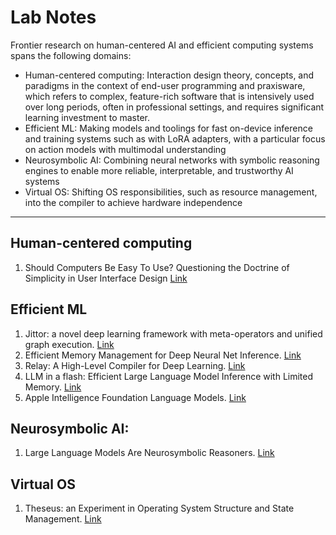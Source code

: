# Lab Notes

Frontier research on human-centered AI and efficient computing systems spans the following domains:

- Human-centered computing: Interaction design theory, concepts, and paradigms in the context of end-user programming and praxisware, which refers to complex, feature-rich software that is intensively used over long periods, often in professional settings, and requires significant learning investment to master.
- Efficient ML: Making models and toolings for fast on-device inference and training systems such as with LoRA adapters, with a particular focus on action models with multimodal understanding
- Neurosymbolic AI: Combining neural networks with symbolic reasoning engines to enable more reliable, interpretable, and trustworthy AI systems
- Virtual OS: Shifting OS responsibilities, such as resource management, into the compiler to achieve hardware independence

----

## Human-centered computing

1. Should Computers Be Easy To Use? Questioning the Doctrine of Simplicity in User Interface Design [Link](https://arxiv.org/abs/2306.01643)

## Efficient ML

1. Jittor: a novel deep learning framework with meta-operators and unified graph execution. [Link](https://www.semanticscholar.org/paper/Jittor%3A-a-novel-deep-learning-framework-with-and-Hu-Liang/7b760f0468a520bc25a813b3f29664a92beb200a)
2. Efficient Memory Management for Deep Neural Net Inference. [Link](https://arxiv.org/abs/2001.03288)
3. Relay: A High-Level Compiler for Deep Learning. [Link](https://arxiv.org/abs/1904.08368)
4. LLM in a flash: Efficient Large Language Model Inference with Limited Memory. [Link](https://arxiv.org/abs/2312.11514)
5. Apple Intelligence Foundation Language Models. [Link](https://machinelearning.apple.com/research/apple-intelligence-foundation-language-models)


## Neurosymbolic AI:

1. Large Language Models Are Neurosymbolic Reasoners. [Link](https://arxiv.org/abs/2401.09334)


## Virtual OS

1. Theseus: an Experiment in Operating System Structure and State Management. [Link](https://www.usenix.org/conference/osdi20/presentation/boos)
